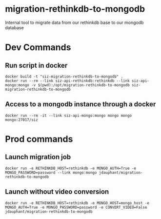 # migration-rethinkdb-to-mongodb
Internal tool to migrate data from our rethinkdb base to our mongodb database

# Dev Commands
## Run script in docker
    docker build -t "siz-migration-rethinkdb-to-mongodb" .
    docker run --rm --link siz-api-rethinkdb:rethinkdb --link siz-api-mongo:mongo -v $(pwd):/opt/migration-rethinkdb-to-mongodb siz-migration-rethinkdb-to-mongodb
## Access to a mongodb instance through a docker
    docker run --rm -it --link siz-api-mongo:mongo mongo mongo mongo:27017/siz

# Prod commands
## Launch migration job
    docker run -e RETHINKDB_HOST=rethinkdb -e MONGO_AUTH=True -e MONGO_PASSWORD=password --link mongo:mongo jdauphant/migration-rethinkdb-to-mongodb
## Launch without video conversion
    docker run -e RETHINKDB_HOST=rethinkdb -e MONGO_HOST=mongo_host -e MONGO_AUTH=True -e MONGO_PASSWORD=password -e CONVERT_VIDEO=False jdauphant/migration-rethinkdb-to-mongodb